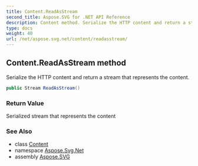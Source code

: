 ```yaml
---
title: Content.ReadAsStream
second_title: Aspose.SVG for .NET API Reference
description: Content method. Serialize the HTTP content and return a stream that represents the content
type: docs
weight: 40
url: /net/aspose.svg.net/content/readasstream/
---
```

## Content.ReadAsStream method

Serialize the HTTP content and return a stream that represents the content.

```csharp
public Stream ReadAsStream()
```

### Return Value

Serialized stream that represents the content

### See Also

* class [Content](../)
* namespace [Aspose.Svg.Net](../../../aspose.svg.net/)
* assembly [Aspose.SVG](../../../)
